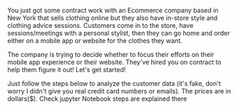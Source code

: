  You just got some contract work with an Ecommerce company based in New York that sells clothing online but they also have in-store style and clothing advice sessions. Customers come in to the store, have sessions/meetings with a personal stylist, then they can go home and order either on a mobile app or website for the clothes they want.

The company is trying to decide whether to focus their efforts on their mobile app experience or their website. They've hired you on contract to help them figure it out! Let's get started!

Just follow the steps below to analyze the customer data (it's fake, don't worry I didn't give you real credit card numbers or emails).
The prices are in dollars($).
Check jupyter Notebook steps are explained there
